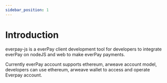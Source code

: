 ```yaml
---
sidebar_position: 1
---
```


# Introduction

everpay-js is a everPay client development tool for developers to integrate everPay on nodeJS and web to make everPay payments.

Currently everPay account supports ethereum, arweave account model, developers can use ethereum, arweave wallet to access and operate Everpay account.
